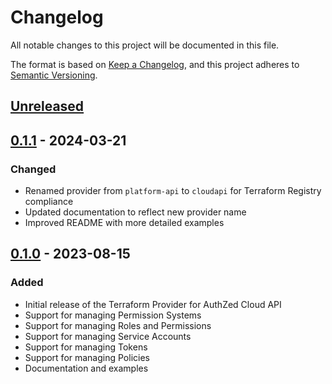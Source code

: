 # Changelog

All notable changes to this project will be documented in this file.

The format is based on [Keep a Changelog](https://keepachangelog.com/en/1.0.0/),
and this project adheres to [Semantic Versioning](https://semver.org/spec/v2.0.0.html).

## [Unreleased]

## [0.1.1] - 2024-03-21

### Changed
- Renamed provider from `platform-api` to `cloudapi` for Terraform Registry compliance
- Updated documentation to reflect new provider name
- Improved README with more detailed examples

## [0.1.0] - 2023-08-15

### Added
- Initial release of the Terraform Provider for AuthZed Cloud API
- Support for managing Permission Systems
- Support for managing Roles and Permissions
- Support for managing Service Accounts
- Support for managing Tokens
- Support for managing Policies
- Documentation and examples

[Unreleased]: https://github.com/authzed/terraform-provider-cloudapi/compare/v0.1.1...HEAD
[0.1.1]: https://github.com/authzed/terraform-provider-cloudapi/releases/tag/v0.1.1
[0.1.0]: https://github.com/authzed/terraform-provider-cloudapi/releases/tag/v0.1.0 
